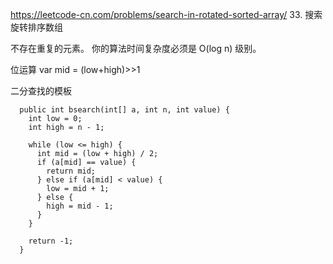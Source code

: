 https://leetcode-cn.com/problems/search-in-rotated-sorted-array/
33. 搜索旋转排序数组






不存在重复的元素。
你的算法时间复杂度必须是 O(log n) 级别。


位运算
var mid = (low+high)>>1


二分查找的模板
```
  public int bsearch(int[] a, int n, int value) {
    int low = 0;
    int high = n - 1;

    while (low <= high) {
      int mid = (low + high) / 2;
      if (a[mid] == value) {
        return mid;
      } else if (a[mid] < value) {
        low = mid + 1;
      } else {
        high = mid - 1;
      }
    }

    return -1;
  }
```